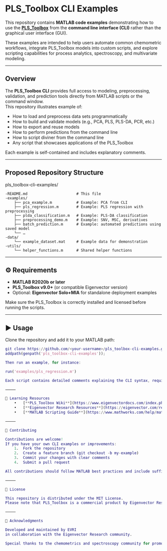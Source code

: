 # PLS_Toolbox CLI Examples

This repository contains **MATLAB code examples** demonstrating how to use the [**PLS_Toolbox**](https://eigenvector.com/software/pls-toolbox/) from the **command line interface (CLI)** rather than the graphical user interface (GUI).

These examples are intended to help users automate common chemometric workflows, integrate PLS_Toolbox models into custom scripts, and explore scripting capabilities for process analytics, spectroscopy, and multivariate modeling.

---

## Overview

The **PLS_Toolbox CLI** provides full access to modeling, preprocessing, validation, and prediction tools directly from MATLAB scripts or the command window.  
This repository illustrates example of:
- How to load and preprocess data sets programmatically  
- How to build and validate models (e.g., PCA, PLS, PLS-DA, PCR, etc.)  
- How to export and reuse models  
- How to perform predictions from the command line  
- How to script diviner from the command line
- Any script that showcases applications of the PLS_Toolbox  

Each example is self-contained and includes explanatory comments.

---

## Proposed Repository Structure

pls_toolbox-cli-examples/

	-README.md               		# This file
	-examples/
		├── pca_example.m           # Example: PCA from CLI
		├── pls_regression.m        # Example: PLS regression with preprocessing
		├── plda_classification.m   # Example: PLS-DA classification
		├── preprocessing_demo.m    # Example: SNV, MSC, derivatives
		├── batch_prediction.m      # Example: automated predictions using saved model
		└── …
	-data/
		└── example_dataset.mat     # Example data for demonstration
	-utils/
		└── helper_functions.m      # Shared helper functions


---

## ⚙️ Requirements

- **MATLAB R2020b or later**
- **PLS_Toolbox v9.0+** (or compatible Eigenvector version)
- Optional: **Eigenvector Solo+MIA** for standalone deployment examples

Make sure the PLS_Toolbox is correctly installed and licensed before running the scripts.

---

## ▶️ Usage

Clone the repository and add it to your MATLAB path:

```matlab
git clone https://github.com/<your-username>/pls_toolbox-cli-examples.git
addpath(genpath('pls_toolbox-cli-examples'));

Then run an example, for instance:

run('examples/pls_regression.m')

Each script contains detailed comments explaining the CLI syntax, required inputs, and key parameters.

⸻

🧠 Learning Resources
	•	[**PLS_Toolbox Wiki**](https://www.eigenvectordocs.com/index.php?title=Software_User_Guide)
	•	[**Eigenvector Research Resources**](https://eigenvector.com/resources/)
	•	[**MATLAB Scripting Guide**](https://www.mathworks.com/help/matlab/learn_matlab/scripts.html)

⸻

🤝 Contributing

Contributions are welcome!
If you have your own CLI examples or improvements:
	1.	Fork the repository
	2.	Create a feature branch (git checkout -b my-example)
	3.	Commit your changes with clear comments
	4.	Submit a pull request

All contributions should follow MATLAB best practices and include sufficient comments for reproducibility.

⸻

📄 License

This repository is distributed under the MIT License.
Please note that PLS_Toolbox is a commercial product by Eigenvector Research, Inc., and its use requires a valid license.

⸻

🧩 Acknowledgments

Developed and maintained by EVRI
in collaboration with the Eigenvector Research community.

Special thanks to the chemometrics and spectroscopy community for promoting reproducible, script-based analytical workflows.
